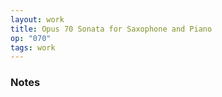 ```yaml
---
layout: work
title: Opus 70 Sonata for Saxophone and Piano
op: "070"
tags: work
---
```



### Notes
<!--
### 1. Pesante

<iframe src="https://app.box.com/embed/preview/t7lgwmzvj4mj0r4p2c4cfermdxhwj393?view=&sort=&direction=ASC&theme=light" width="330" height="88" frameborder="0" allowfullscreen webkitallowfullscreen msallowfullscreen></iframe>

### 2. Allegro con brio  
<iframe src="https://app.box.com/embed/preview/cqpj25y8oxotirw3e8tv599clfddemsc?view=&sort=&direction=ASC&theme=light" width="330" height="88" frameborder="0" allowfullscreen webkitallowfullscreen msallowfullscreen></iframe>

### 3. Andante esspresivo ma poco noioso

<iframe src="https://app.box.com/embed/preview/jecq4atqhhnqybfqle13qy6jdwgy8yum?view=&sort=&direction=ASC&theme=light" width="330" height="88" frameborder="0" allowfullscreen webkitallowfullscreen msallowfullscreen></iframe>

### 4. Inquieto (Fuga)

<iframe src="https://app.box.com/embed/preview/knne1k04zi0ob4a11eygus4tik1udtkk?view=&sort=&direction=ASC&theme=light" width="330" height="88" frameborder="0" allowfullscreen webkitallowfullscreen msallowfullscreen></iframe>

### Score

<iframe src="https://app.box.com/embed/preview/bgrqp3sv853aehdz5rpwkc3tmi7zzp4x?theme=light&view=&sort=&direction=ASC" width="500" height="730" frameBorder="1" allowfullscreen webkitallowfullscreen mozallowfullscreen oallowfullscreen msallowfullscreen></iframe>

-->
